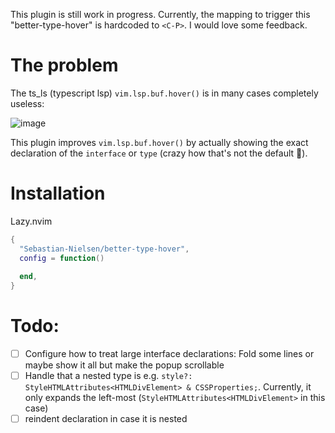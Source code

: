 This plugin is still work in progress. Currently, the mapping to trigger this "better-type-hover" is hardcoded to `<C-P>`. I would love some feedback.

# The problem

The ts_ls (typescript lsp) `vim.lsp.buf.hover()` is in many cases completely useless:

![image](https://github.com/user-attachments/assets/a30b638a-2d06-4861-9330-0375a2c4a828)

This plugin improves `vim.lsp.buf.hover()` by actually showing the exact declaration of the `interface` or `type` (crazy how that's not the default 🤔). 

# Installation

Lazy.nvim
```lua
{
  "Sebastian-Nielsen/better-type-hover",
  config = function()
    
  end,
}
```

# Todo:

- [ ] Configure how to treat large interface declarations: Fold some lines or maybe show it all but make the popup scrollable
- [ ] Handle that a nested type is e.g. `style?: StyleHTMLAttributes<HTMLDivElement> & CSSProperties;`. Currently, it only expands the left-most (`StyleHTMLAttributes<HTMLDivElement>` in this case)
- [ ] reindent declaration in case it is nested
